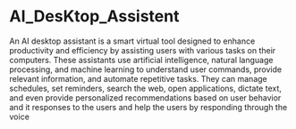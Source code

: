 # AI_DesKtop_Assistent
An AI desktop assistant is a smart virtual tool designed to enhance productivity and efficiency by assisting users with various tasks on their computers. These assistants use artificial intelligence, natural language processing, and machine learning to understand user commands, provide relevant information, and automate repetitive tasks. They can manage schedules, set reminders, search the web, open applications, dictate text, and even provide personalized recommendations based on user behavior and it responses to the users and help the users by responding through the voice
